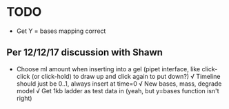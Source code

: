 # TODO

- Get Y = bases mapping correct

## Per 12/12/17 discussion with Shawn
- Choose ml amount when inserting into a gel (pipet interface, like click-click (or click-hold) to draw up and click again to put down?)
√ Timeline should just be 0..1, always insert at time=0
√ New bases, mass, degrade model
√ Get 1kb ladder as test data in (yeah, but y=bases function isn't right) 